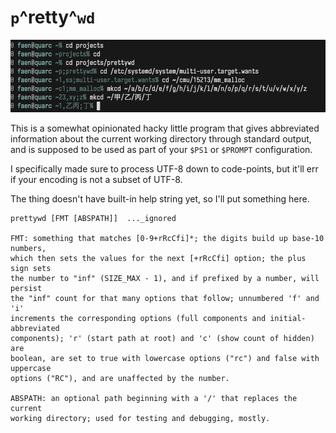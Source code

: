# `p`^retty^`wd`

![demo.png](demo.png)

This is a somewhat opinionated hacky little program that gives abbreviated
information about the current working directory through standard output, and is
supposed to be used as part of your `$PS1` or `$PROMPT` configuration.

I specifically made sure to process UTF-8 down to code-points, but it'll err if
your encoding is not a subset of UTF-8.

The thing doesn't have built-in help string yet, so I'll put something here.

```
prettywd [FMT [ABSPATH]]  ..._ignored

FMT: something that matches [0-9+rRcCfi]*; the digits build up base-10 numbers,
which then sets the values for the next [+rRcCfi] option; the plus sign sets
the number to "inf" (SIZE_MAX - 1), and if prefixed by a number, will persist
the "inf" count for that many options that follow; unnumbered 'f' and 'i'
increments the corresponding options (full components and initial-abbreviated
components); 'r' (start path at root) and 'c' (show count of hidden) are
boolean, are set to true with lowercase options ("rc") and false with uppercase
options ("RC"), and are unaffected by the number.

ABSPATH: an optional path beginning with a '/' that replaces the current
working directory; used for testing and debugging, mostly.
```
